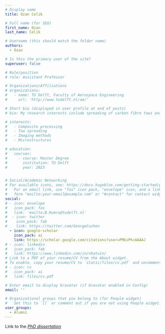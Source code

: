 ```yaml
---
# Display name
title: Ozan Celik

# Full name (for SEO)
first_name: Ozan
last_name: Celik

# Username (this should match the folder name)
authors:
  - Ozan

# Is this the primary user of the site?
superuser: false

# Role/position
# role: Assistant Professor

# Organizations/Affiliations
# organizations:
#   - name: TU Delft, Faculty of Aerospace Engineering
#     url: 'http://www.tudelft.nl/ae/'

# Short bio (displayed in user profile at end of posts)
# bio: My research interests include spreading of carbon fibre tows and defect detection and imaging

# interests:
#   - Composite processing
#   - Tow spreading
#   - Imaging methods
#   - Microstructures

# education:
#   courses:
#     - course: Master Degree
#       institution: TU Delft
#       year: 2023


# Social/Academic Networking
# For available icons, see: https://docs.hugoblox.com/getting-started/page-builder/#icons
#   For an email link, use "fas" icon pack, "envelope" icon, and a link in the
#   form "mailto:your-email@example.com" or "#contact" for contact widget.
social:
# - icon: envelope
#   icon_pack: fas
#   link: 'mailto:B.Kumru@tudelft.nl'
#  - icon: twitter
#    icon_pack: fab
#    link: https://twitter.com/GeorgeCushen
  - icon: google-scholar
    icon_pack: ai
    link: https://scholar.google.com/citations?user=PMkiPhcAAAAJ
# - icon: linkedin
#   icon_pack: fab
#   link: https://www.linkedin.com/in/nkatuin/
# Link to a PDF of your resume/CV from the About widget.
# To enable, copy your resume/CV to `static/files/cv.pdf` and uncomment the lines below.
# - icon: cv
#   icon_pack: ai
#   link: files/cv.pdf

# Enter email to display Gravatar (if Gravatar enabled in Config)
email: ''

# Organizational groups that you belong to (for People widget)
#   Set this to `[]` or comment out if you are not using People widget.
user_groups:
  - Alumni
---
```


Link to the [*PhD dissertation*](https://research.tudelft.nl/en/publications/consolidation-during-laser-assisted-fiber-placement-heating-compa)

